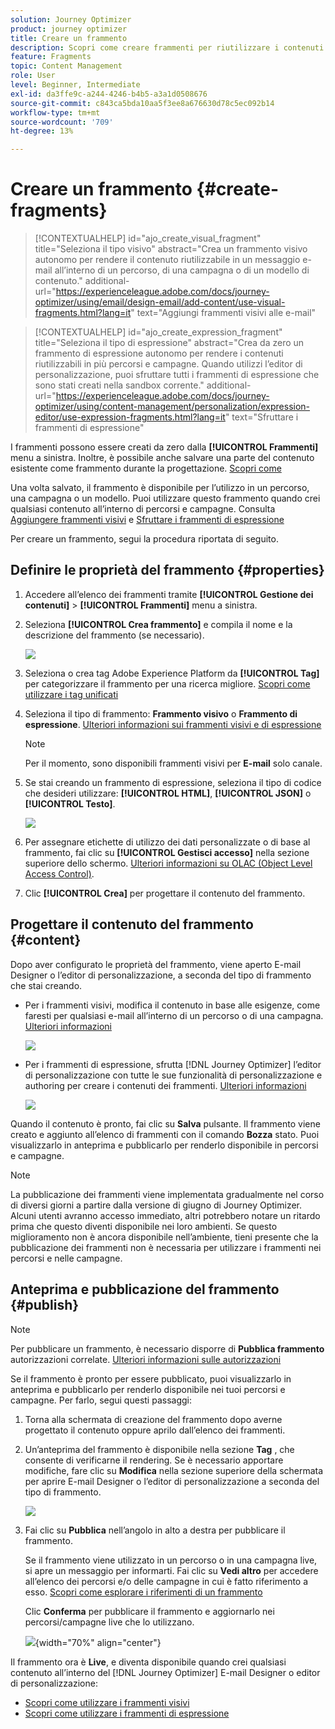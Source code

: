 ```yaml
---
solution: Journey Optimizer
product: journey optimizer
title: Creare un frammento
description: Scopri come creare frammenti per riutilizzare i contenuti nelle campagne e nei percorsi Journey Optimizer
feature: Fragments
topic: Content Management
role: User
level: Beginner, Intermediate
exl-id: da3ffe9c-a244-4246-b4b5-a3a1d0508676
source-git-commit: c843ca5bda10aa5f3ee8a676630d78c5ec092b14
workflow-type: tm+mt
source-wordcount: '709'
ht-degree: 13%

---
```


# Creare un frammento {#create-fragments}

>[!CONTEXTUALHELP]
>id="ajo_create_visual_fragment"
>title="Seleziona il tipo visivo"
>abstract="Crea un frammento visivo autonomo per rendere il contenuto riutilizzabile in un messaggio e-mail all’interno di un percorso, di una campagna o di un modello di contenuto."
>additional-url="https://experienceleague.adobe.com/docs/journey-optimizer/using/email/design-email/add-content/use-visual-fragments.html?lang=it" text="Aggiungi frammenti visivi alle e-mail"

>[!CONTEXTUALHELP]
>id="ajo_create_expression_fragment"
>title="Seleziona il tipo di espressione"
>abstract="Crea da zero un frammento di espressione autonomo per rendere i contenuti riutilizzabili in più percorsi e campagne. Quando utilizzi l’editor di personalizzazione, puoi sfruttare tutti i frammenti di espressione che sono stati creati nella sandbox corrente."
>additional-url="https://experienceleague.adobe.com/docs/journey-optimizer/using/content-management/personalization/expression-editor/use-expression-fragments.html?lang=it" text="Sfruttare i frammenti di espressione"

I frammenti possono essere creati da zero dalla **[!UICONTROL Frammenti]** menu a sinistra. Inoltre, è possibile anche salvare una parte del contenuto esistente come frammento durante la progettazione. [Scopri come](#save-as-fragment)

Una volta salvato, il frammento è disponibile per l’utilizzo in un percorso, una campagna o un modello. Puoi utilizzare questo frammento quando crei qualsiasi contenuto all’interno di percorsi e campagne. Consulta [Aggiungere frammenti visivi](../email/use-visual-fragments.md) e [Sfruttare i frammenti di espressione](../personalization/use-expression-fragments.md)

Per creare un frammento, segui la procedura riportata di seguito.

## Definire le proprietà del frammento {#properties}

1. Accedere all’elenco dei frammenti tramite **[!UICONTROL Gestione dei contenuti]** > **[!UICONTROL Frammenti]** menu a sinistra.

1. Seleziona **[!UICONTROL Crea frammento]** e compila il nome e la descrizione del frammento (se necessario).

   ![](assets/fragment-details.png)

1. Seleziona o crea tag Adobe Experience Platform da **[!UICONTROL Tag]** per categorizzare il frammento per una ricerca migliore. [Scopri come utilizzare i tag unificati](../start/search-filter-categorize.md#tags)

1. Seleziona il tipo di frammento: **Frammento visivo** o **Frammento di espressione**. [Ulteriori informazioni sui frammenti visivi e di espressione](../content-management/fragments.md#visual-expression)

   >[!NOTE]
   >
   >Per il momento, sono disponibili frammenti visivi per **E-mail** solo canale.

1. Se stai creando un frammento di espressione, seleziona il tipo di codice che desideri utilizzare: **[!UICONTROL HTML]**, **[!UICONTROL JSON]** o **[!UICONTROL Testo]**.

   ![](assets/fragment-expression-type.png)

1. Per assegnare etichette di utilizzo dei dati personalizzate o di base al frammento, fai clic su **[!UICONTROL Gestisci accesso]** nella sezione superiore dello schermo. [Ulteriori informazioni su OLAC (Object Level Access Control)](../administration/object-based-access.md).

1. Clic **[!UICONTROL Crea]** per progettare il contenuto del frammento.

## Progettare il contenuto del frammento {#content}

Dopo aver configurato le proprietà del frammento, viene aperto E-mail Designer o l’editor di personalizzazione, a seconda del tipo di frammento che stai creando.

* Per i frammenti visivi, modifica il contenuto in base alle esigenze, come faresti per qualsiasi e-mail all’interno di un percorso o di una campagna. [Ulteriori informazioni](../email/get-started-email-design.md)

  ![](assets/fragment-designer.png)

* Per i frammenti di espressione, sfrutta [!DNL Journey Optimizer] l’editor di personalizzazione con tutte le sue funzionalità di personalizzazione e authoring per creare i contenuti dei frammenti. [Ulteriori informazioni](../personalization/personalization-build-expressions.md)

  ![](assets/fragment-expression-editor.png)

Quando il contenuto è pronto, fai clic su **Salva** pulsante. Il frammento viene creato e aggiunto all’elenco di frammenti con il comando **Bozza** stato. Puoi visualizzarlo in anteprima e pubblicarlo per renderlo disponibile in percorsi e campagne.

>[!NOTE]
>
>La pubblicazione dei frammenti viene implementata gradualmente nel corso di diversi giorni a partire dalla versione di giugno di Journey Optimizer. Alcuni utenti avranno accesso immediato, altri potrebbero notare un ritardo prima che questo diventi disponibile nei loro ambienti. Se questo miglioramento non è ancora disponibile nell’ambiente, tieni presente che la pubblicazione dei frammenti non è necessaria per utilizzare i frammenti nei percorsi e nelle campagne.

## Anteprima e pubblicazione del frammento {#publish}

>[!NOTE]
>
>Per pubblicare un frammento, è necessario disporre di **Pubblica frammento** autorizzazioni correlate. [Ulteriori informazioni sulle autorizzazioni](../administration/ootb-permissions.md)

Se il frammento è pronto per essere pubblicato, puoi visualizzarlo in anteprima e pubblicarlo per renderlo disponibile nei tuoi percorsi e campagne. Per farlo, segui questi passaggi:

1. Torna alla schermata di creazione del frammento dopo averne progettato il contenuto oppure aprilo dall’elenco dei frammenti.

1. Un’anteprima del frammento è disponibile nella sezione **Tag** , che consente di verificarne il rendering. Se è necessario apportare modifiche, fare clic su **Modifica** nella sezione superiore della schermata per aprire E-mail Designer o l’editor di personalizzazione a seconda del tipo di frammento.

   ![](assets/fragment-preview.png)

1. Fai clic su **Pubblica** nell’angolo in alto a destra per pubblicare il frammento.

   Se il frammento viene utilizzato in un percorso o in una campagna live, si apre un messaggio per informarti. Fai clic su **Vedi altro** per accedere all’elenco dei percorsi e/o delle campagne in cui è fatto riferimento a esso. [Scopri come esplorare i riferimenti di un frammento](../content-management/manage-fragments.md#explore-references)

   Clic **Conferma** per pubblicare il frammento e aggiornarlo nei percorsi/campagne live che lo utilizzano.

   ![](assets/fragment-publish.png){width="70%" align="center"}

Il frammento ora è **Live**, e diventa disponibile quando crei qualsiasi contenuto all’interno del [!DNL Journey Optimizer] E-mail Designer o editor di personalizzazione:

* [Scopri come utilizzare i frammenti visivi](../email/use-visual-fragments.md)
* [Scopri come utilizzare i frammenti di espressione](../personalization/use-expression-fragments.md)
